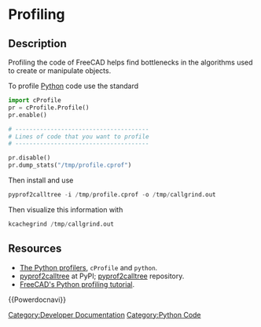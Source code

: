 # Profiling

 

## Description

Profiling the code of FreeCAD helps find bottlenecks in the algorithms used to create or manipulate objects.

To profile [Python](Python.md) code use the standard  
```python
import cProfile
pr = cProfile.Profile()
pr.enable()

# --------------------------------------
# Lines of code that you want to profile
# --------------------------------------

pr.disable()
pr.dump_stats("/tmp/profile.cprof")
```

Then install and use  
```python
pyprof2calltree -i /tmp/profile.cprof -o /tmp/callgrind.out
```

Then visualize this information with  
```python
kcachegrind /tmp/callgrind.out
```

## Resources

-   [The Python profilers](https://docs.python.org/3/library/profile.html), `cProfile` and `python`.
-   [pyprof2calltree](https://pypi.org/project/pyprof2calltree/) at PyPI; [pyprof2calltree](https://github.com/pwaller/pyprof2calltree/) repository.
-   [FreeCAD\'s Python profiling tutorial](https://forum.freecadweb.org/viewtopic.php?f=10&t=44785).

 {{Powerdocnavi}} 

[Category:Developer Documentation](Category:Developer_Documentation.md) [Category:Python Code](Category:Python_Code.md)
